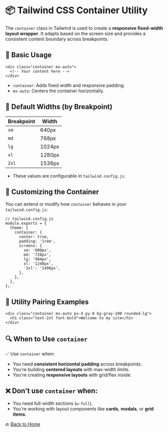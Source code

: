 # 📦 Tailwind CSS Container Utility

The `container` class in Tailwind is used to create a **responsive fixed-width layout wrapper**. It adapts based on the screen size and provides a consistent content boundary across breakpoints.


## 🧱 Basic Usage

```
<div class="container mx-auto">
  <!-- Your content here -->
</div>
```

* `container`: Adds fixed width and responsive padding.
* `mx-auto`: Centers the container horizontally.


## 📐 Default Widths (by Breakpoint)

| Breakpoint | Width  |
| ---------- | ------ |
| `sm`       | 640px  |
| `md`       | 768px  |
| `lg`       | 1024px |
| `xl`       | 1280px |
| `2xl`      | 1536px |

* These values are configurable in `tailwind.config.js`.


## 🧩 Customizing the Container

You can extend or modify how `container` behaves in your `tailwind.config.js`:

```
// tailwind.config.js
module.exports = {
  theme: {
    container: {
      center: true,
      padding: '1rem',
      screens: {
        sm: '600px',
        md: '728px',
        lg: '984px',
        xl: '1240px',
        '2xl': '1496px',
      },
    },
  },
};
```


## 🔧 Utility Pairing Examples

```
<div class="container mx-auto px-4 py-8 bg-gray-100 rounded-lg">
  <h1 class="text-2xl font-bold">Welcome to my site</h1>
</div>
```


## 🔍 When to Use `container`

✅ Use `container` when:

* You need **consistent horizontal padding** across breakpoints.
* You're building **centered layouts** with max-width limits.
* You're creating **responsive layouts** with grid/flex inside.


## ❌ Don't use `container` when:

* You need full-width sections (`w-full`).
* You're working with layout components like **cards**, **modals**, or **grid items**.


🔙 [Back to Home](../README.md)
